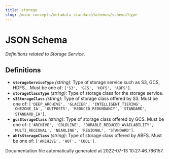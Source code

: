 ```yaml
---
title: storage
slug: /main-concepts/metadata-standard/schemas/schema/type
---
```


# JSON Schema

*Definitions related to Storage Service.*

## Definitions

- **`storageServiceType`** *(string)*: Type of storage service such as S3, GCS, HDFS... Must be one of: `['S3', 'GCS', 'HDFS', 'ABFS']`.
- **`storageClassType`** *(string)*: Type of storage class for the storage service.
- **`s3StorageClass`** *(string)*: Type of storage class offered by S3. Must be one of: `['DEEP_ARCHIVE', 'GLACIER', 'INTELLIGENT_TIERING', 'ONEZONE_IA', 'OUTPOSTS', 'REDUCED_REDUNDANCY', 'STANDARD', 'STANDARD_IA']`.
- **`gcsStorageClass`** *(string)*: Type of storage class offered by GCS. Must be one of: `['ARCHIVE', 'COLDLINE', 'DURABLE_REDUCED_AVAILABILITY', 'MULTI_REGIONAL', 'NEARLINE', 'REGIONAL', 'STANDARD']`.
- **`abfsStorageClass`** *(string)*: Type of storage class offered by ABFS. Must be one of: `['ARCHIVE', 'HOT', 'COOL']`.


Documentation file automatically generated at 2022-07-13 10:27:46.766157.
